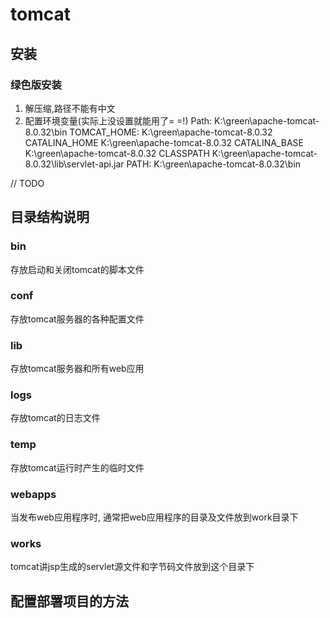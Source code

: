 # tomcat
## 安装
### 绿色版安装
1. 解压缩,路径不能有中文
2. 配置环境变量(实际上没设置就能用了= =!)
Path:
K:\green\apache-tomcat-8.0.32\bin
TOMCAT_HOME:
K:\green\apache-tomcat-8.0.32
CATALINA_HOME
K:\green\apache-tomcat-8.0.32
CATALINA_BASE
K:\green\apache-tomcat-8.0.32
CLASSPATH
K:\green\apache-tomcat-8.0.32\lib\servlet-api.jar
PATH:
K:\green\apache-tomcat-8.0.32\bin

// TODO
## 目录结构说明
### bin 
存放启动和关闭tomcat的脚本文件
### conf
存放tomcat服务器的各种配置文件
### lib
存放tomcat服务器和所有web应用
### logs
存放tomcat的日志文件
### temp
存放tomcat运行时产生的临时文件
### webapps
当发布web应用程序时, 通常把web应用程序的目录及文件放到work目录下
### works
tomcat讲jsp生成的servlet源文件和字节码文件放到这个目录下

## 配置部署项目的方法
